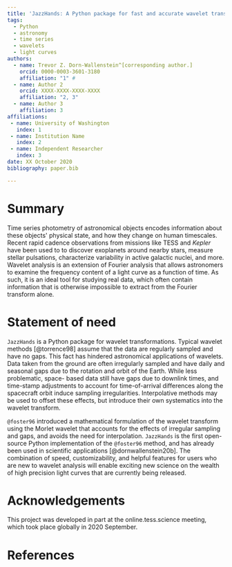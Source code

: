 ```yaml
---
title: 'JazzHands: A Python package for fast and accurate wavelet transformations on unevenly sampled data'
tags:
  - Python
  - astronomy
  - time series
  - wavelets
  - light curves
authors:
  - name: Trevor Z. Dorn-Wallenstein^[corresponding author.]
    orcid: 0000-0003-3601-3180
    affiliation: "1" # 
  - name: Author 2
    orcid: XXXX-XXXX-XXXX-XXXX
    affiliation: "2, 3"
  - name: Author 3
    affiliation: 3
affiliations:
 - name: University of Washington
   index: 1
 - name: Institution Name
   index: 2
 - name: Independent Researcher
   index: 3
date: XX October 2020
bibliography: paper.bib

---
```


# Summary

Time series photometry of astronomical objects encodes information about 
these objects' physical state, and how they change on human timescales. Recent
rapid cadence observations from missions like TESS and *Kepler* have been used to
to discover exoplanets around nearby stars, measure stellar pulsations, 
characterize variability in active galactic nuclei, and more. Wavelet analysis 
is an extension of Fourier analysis that allows astronomers to examine the 
frequency content of a light curve as a function of time. As such, it is an 
ideal tool for studying real data, which often contain information that is 
otherwise impossible to extract from the Fourier transform alone. 

# Statement of need

`JazzHands` is a Python package for wavelet transformations. Typical wavelet 
methods [@torrence98] assume that the data are regularly sampled and have
no gaps. This fact has hindered astronomical applications of wavelets. Data 
taken from the ground are often irregularly sampled and have daily and seasonal
gaps due to the rotation and orbit of the Earth. While less problematic, space-
based data still have gaps due to downlink times, and time-stamp adjustments to
account for time-of-arrival differences along the spacecraft orbit induce 
sampling irregularities. Interpolative methods may be used to offset these 
effects, but introduce their own systematics into the wavelet transform.

`@foster96` introduced a mathematical formulation of the wavelet transform 
using the Morlet wavelet that accounts for the effects of irregular sampling 
and gaps, and avoids the need for interpolation. `JazzHands` is the first 
open-source Python implementation of the `@foster96` method, and has already
been used in scientific applications [@dornwallenstein20b]. The combination of
speed, customizability, and helpful features for users who are new to wavelet 
analysis will enable exciting new science on the wealth of high precision light
curves that are currently being released.

# Acknowledgements

This project was developed in part at the online.tess.science meeting, which 
took place globally in 2020 September.

# References